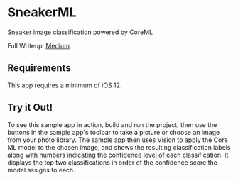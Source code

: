 # SneakerML

Sneaker image classification powered by CoreML

Full Writeup: [Medium](https://medium.com/@ryxnszn/sneaker-machine-learning-ac587bbbe92)

## Requirements

This app requires a minimum of iOS 12.

## Try it Out!

To see this sample app in action, build and run the project, then use the buttons in the sample app's toolbar to take a picture or choose an image from your photo library. The sample app then uses Vision to apply the Core ML model to the chosen image, and shows the resulting classification labels along with numbers indicating the confidence level of each classification. It displays the top two classifications in order of the confidence score the model assigns to each.